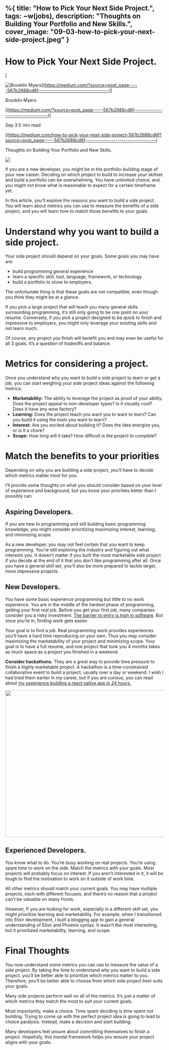 %{
  title: "How to Pick Your Next Side Project.",
  tags: ~w(jobs),
  description: "Thoughts on Building Your Portfolio and New Skills.",
  cover_image: "09-03-how-to-pick-your-next-side-project.jpeg"
}
---

How to Pick Your Next Side Project.
===================================

[

![Brooklin Myers](https://miro.medium.com/fit/c/56/56/1*BUQjkoiWYRl5s66QruO7Qg.jpeg)](https://medium.com/?source=post_page-----567b2688cd6f-----------------------------------)[

Brooklin Myers

](https://medium.com/?source=post_page-----567b2688cd6f-----------------------------------)[

Sep 3·5 min read

](https://medium.com/how-to-pick-your-next-side-project-567b2688cd6f?source=post_page-----567b2688cd6f-----------------------------------)

Thoughts on Building Your Portfolio and New Skills.

![](https://miro.medium.com/max/1400/1*kiQCqNQOnM0Bu5jJ5QJhIA.jpeg)

If you are a new developer, you might be in the portfolio-building stage of your new career. Deciding on which project to build to increase your skillset and build a portfolio can be overwhelming. You have unlimited choice, and you might not know what is reasonable to expect for a certain timeframe yet.

In this article, you’ll explore the reasons you want to build a side project. You will learn about metrics you can use to measure the benefits of a side project, and you will learn how to match those benefits to your goals.

Understand why you want to build a side project.
================================================

Your side project should depend on your goals. Some goals you may have are:

*   build programming general experience
*   learn a specific skill, tool, language, framework, or technology
*   build a portfolio to show to employers.

The unfortunate thing is that these goals are not compatible, even though you think they might be at a glance.

If you pick a large project that will teach you many general skills surrounding programming, it’s still only going to be one point on your resume. Conversely, if you pick a project designed to be quick to finish and impressive to employers, you might only leverage your existing skills and not learn much.

Of course, any project you finish will benefit you and may even be useful for all 3 goals. It’s a question of tradeoffs and balance.

Metrics for considering a project.
==================================

Once you understand why you want to build a side project to learn or get a job, you can start weighing your side project ideas against the following metrics:

*   **Marketability:** The ability to leverage the project as proof of your ability. Does the project appeal to non-developer types? Is it visually cool? Does it have any wow factory?
*   **Learning:** Does the project teach you want you to want to learn? Can you build it using the tools you want to learn?
*   **Interest:** Are you excited about building it? Does the idea energize you, or is it a chore?
*   **Scope:** How long will it take? How difficult is the project to complete?

Match the benefits to your priorities
=====================================

Depending on why you are building a side project, you’ll have to decide which metrics matter most for you.

I’ll provide some thoughts on what you should consider based on your level of experience and background, but you know your priorities better than I possibly can.

Aspiring Developers.
--------------------

If you are new to programming and still building basic programming knowledge, you might consider prioritizing maximizing interest, learning, and minimizing scope.

As a new developer, you may not feel certain that you want to keep programming. You’re still exploring the industry and figuring out what interests you. It doesn’t matter if you built the most marketable side project if you decide at the end of it that you don’t like programming after all. Once you have a general skill set, you’ll also be more prepared to tackle larger, more impressive projects.

New Developers.
---------------

You have some basic experience programming but little to no work experience. You are in the middle of the hardest phase of programming, getting your first real job. Before you get your first job, many companies consider you a risky investment. [The barrier to entry is high in software](https://medium.com/failing-to-provide-opportunities-for-new-developers-is-the-reason-you-cant-find-senior-talent-808db9fb564a). But once you’re in, finding work gets easier.

Your goal is to find a job. Real programming work provides experiences you’ll have a hard time reproducing on your own. Thus you may consider maximizing the marketability of your project and minimizing scope. Your goal is to have a full resume, and one project that took you 4 months takes as much space as a project you finished in a weekend.

**Consider hackathons.** They are a great way to provide time pressure to finish a highly marketable project. A hackathon is a time-constrained collaborative event to build a project, usually over a day or weekend. I wish I had tried them earlier in my career, but if you are curious, you can read about [my experience building a react native app in 24 hours.](https://medium.com/react-native-call-your-mom-app-made-in-24-hours-for-hack4health-9e7cd88f5b3)

<img alt="" class="ef es eo ex w" src="https://miro.medium.com/max/1400/1\*uJ7uijA2eurqLs\_XxXjO-w.jpeg" width="700" height="467" srcSet="https://miro.medium.com/max/552/1\*uJ7uijA2eurqLs\_XxXjO-w.jpeg 276w, https://miro.medium.com/max/1104/1\*uJ7uijA2eurqLs\_XxXjO-w.jpeg 552w, https://miro.medium.com/max/1280/1\*uJ7uijA2eurqLs\_XxXjO-w.jpeg 640w, https://miro.medium.com/max/1400/1\*uJ7uijA2eurqLs\_XxXjO-w.jpeg 700w" sizes="700px" role="presentation"/>

Experienced Developers.
-----------------------

You know what to do. You’re busy working on real projects. You’re using spare time to work on the side. Match the metrics with your goals. Most projects will probably focus on interest. If you aren’t interested in it, it will be tough to find the motivation to work on it outside of work time.

All other metrics should match your current goals. You may have multiple projects, each with different focuses, and there’s no reason that a project can’t be valuable on many fronts.

However, If you are looking for work, especially in a different skill set, you might prioritize learning and marketability. For example, when I transitioned into Elixir development, I built a blogging app to gain a general understanding of Elixir and Phoenix syntax. It wasn’t the most interesting, but it prioritized marketability, learning, and scope.

Final Thoughts
==============

You now understand some metrics you can use to measure the value of a side project. By taking the time to understand why you want to build a side project, you’ll be better able to prioritize which metrics matter to you. Therefore, you’ll be better able to choose from which side project best suits your goals.

Many side projects perform well on all of the metrics. It’s just a matter of which metrics they match the most to suit your current goals.

Most importantly, make a choice. Time spent deciding is time spent not building. Trying to come up with the perfect project idea is going to lead to choice paralysis. Instead, make a decision and start building.

Many developers feel unsure about committing themselves to finish a project. Hopefully, this mental framework helps you ensure your project aligns with your goals.